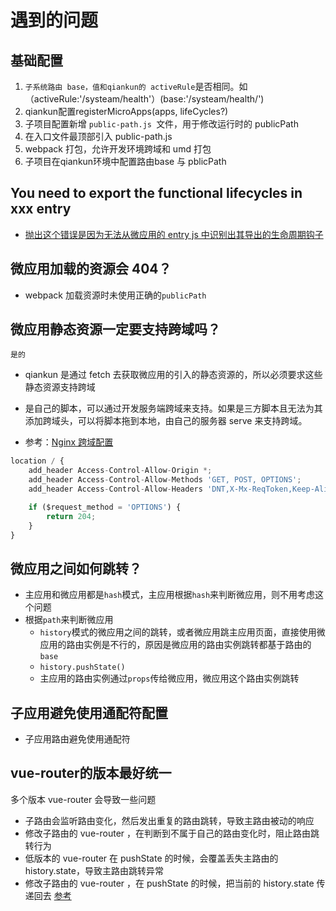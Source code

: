 # 遇到的问题

## 基础配置
1.  `子系统路由 base，值和qiankun的 activeRule`是否相同。如（activeRule:'/systeam/health'）(base:'/systeam/health/')
2.  qiankun配置registerMicroApps(apps, lifeCycles?)
3.  子项目配置新增 `public-path.js `文件，用于修改运行时的 publicPath
4.  在入口文件最顶部引入 public-path.js
5.  webpack 打包，允许开发环境跨域和 umd 打包
6.  子项目在qiankun环境中配置路由base 与 pblicPath



## You need to export the functional lifecycles in xxx entry
+  [抛出这个错误是因为无法从微应用的 entry js 中识别出其导出的生命周期钩子](https://qiankun.umijs.org/zh/faq#application-died-in-status-loading_source_code-you-need-to-export-the-functional-lifecycles-in-xxx-entry)


## 微应用加载的资源会 404？
+ webpack 加载资源时未使用正确的`publicPath`

## 微应用静态资源一定要支持跨域吗？
`是的`
+ qiankun 是通过 fetch 去获取微应用的引入的静态资源的，所以必须要求这些静态资源支持跨域
+ 是自己的脚本，可以通过开发服务端跨域来支持。如果是三方脚本且无法为其添加跨域头，可以将脚本拖到本地，由自己的服务器 serve 来支持跨域。

+ 参考：[Nginx 跨域配置](https://segmentfault.com/a/1190000012550346)
```js
location / {  
    add_header Access-Control-Allow-Origin *;
    add_header Access-Control-Allow-Methods 'GET, POST, OPTIONS';
    add_header Access-Control-Allow-Headers 'DNT,X-Mx-ReqToken,Keep-Alive,User-Agent,X-Requested-With,If-Modified-Since,Cache-Control,Content-Type,Authorization';

    if ($request_method = 'OPTIONS') {
        return 204;
    }
} 
```

## 微应用之间如何跳转？ 
+ 主应用和微应用都是`hash`模式，主应用根据`hash`来判断微应用，则不用考虑这个问题
+ 根据`path`来判断微应用
    -   `history`模式的微应用之间的跳转，或者微应用跳主应用页面，直接使用微应用的路由实例是不行的，原因是微应用的路由实例跳转都基于路由的`base`
    -   `history.pushState()`
    -   主应用的路由实例通过`props`传给微应用，微应用这个路由实例跳转

## 子应用避免使用通配符配置
+ 子应用路由避免使用通配符

## vue-router的版本最好统一
多个版本 vue-router 会导致一些问题
+ 子路由会监听路由变化，然后发出重复的路由跳转，导致主路由被动的响应
+ 修改子路由的 vue-router ，在判断到不属于自己的路由变化时，阻止路由跳转行为
+ 低版本的 vue-router 在 pushState 的时候，会覆盖丢失主路由的 history.state，导致主路由跳转异常
+ 修改子路由的 vue-router ，在 pushState 的时候，把当前的 history.state 传递回去
[参考](https://github.com/umijs/qiankun/issues/1361)